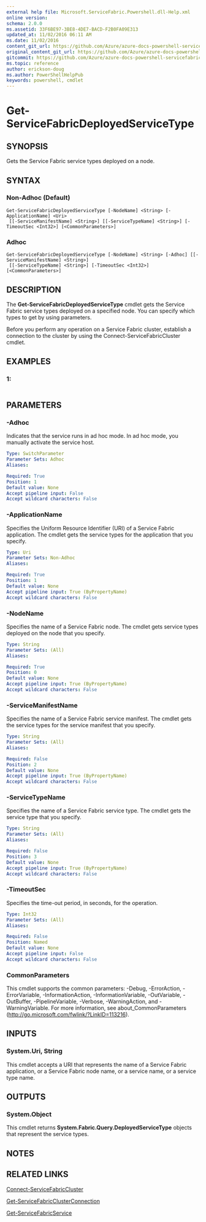 ```yaml
---
external help file: Microsoft.ServiceFabric.Powershell.dll-Help.xml
online version:
schema: 2.0.0
ms.assetid: 33F6BE97-3BE8-4DE7-BACD-F2B0FA09E313
updated_at: 11/02/2016 06:11 AM
ms.date: 11/02/2016
content_git_url: https://github.com/Azure/azure-docs-powershell-servicefabric/blob/master/Service-Fabric-cmdlets/ServiceFabric/vlatest/Get-ServiceFabricDeployedServiceType.md
original_content_git_url: https://github.com/Azure/azure-docs-powershell-servicefabric/blob/master/Service-Fabric-cmdlets/ServiceFabric/vlatest/Get-ServiceFabricDeployedServiceType.md
gitcommit: https://github.com/Azure/azure-docs-powershell-servicefabric/blob/945bc222fc1036fec4385fa64462f3b4fa439079
ms.topic: reference
author: erickson-doug
ms.author: PowerShellHelpPub
keywords: powershell, cmdlet
---
```


# Get-ServiceFabricDeployedServiceType

## SYNOPSIS
Gets the Service Fabric service types deployed on a node.

## SYNTAX

### Non-Adhoc (Default)
```
Get-ServiceFabricDeployedServiceType [-NodeName] <String> [-ApplicationName] <Uri>
 [[-ServiceManifestName] <String>] [[-ServiceTypeName] <String>] [-TimeoutSec <Int32>] [<CommonParameters>]
```

### Adhoc
```
Get-ServiceFabricDeployedServiceType [-NodeName] <String> [-Adhoc] [[-ServiceManifestName] <String>]
 [[-ServiceTypeName] <String>] [-TimeoutSec <Int32>] [<CommonParameters>]
```

## DESCRIPTION
The **Get-ServiceFabricDeployedServiceType** cmdlet gets the Service Fabric service types deployed on a specified node.
You can specify which types to get by using parameters.

Before you perform any operation on a Service Fabric cluster, establish a connection to the cluster by using the Connect-ServiceFabricCluster cmdlet.

## EXAMPLES

### 1:
```

```

## PARAMETERS

### -Adhoc
Indicates that the service runs in ad hoc mode.
In ad hoc mode, you manually activate the service host.

```yaml
Type: SwitchParameter
Parameter Sets: Adhoc
Aliases: 

Required: True
Position: 1
Default value: None
Accept pipeline input: False
Accept wildcard characters: False
```

### -ApplicationName
Specifies the Uniform Resource Identifier (URI) of a Service Fabric application.
The cmdlet gets the service types for the application that you specify.

```yaml
Type: Uri
Parameter Sets: Non-Adhoc
Aliases: 

Required: True
Position: 1
Default value: None
Accept pipeline input: True (ByPropertyName)
Accept wildcard characters: False
```

### -NodeName
Specifies the name of a Service Fabric node.
The cmdlet gets service types deployed on the node that you specify.

```yaml
Type: String
Parameter Sets: (All)
Aliases: 

Required: True
Position: 0
Default value: None
Accept pipeline input: True (ByPropertyName)
Accept wildcard characters: False
```

### -ServiceManifestName
Specifies the name of a Service Fabric service manifest.
The cmdlet gets the service types for the service manifest that you specify.

```yaml
Type: String
Parameter Sets: (All)
Aliases: 

Required: False
Position: 2
Default value: None
Accept pipeline input: True (ByPropertyName)
Accept wildcard characters: False
```

### -ServiceTypeName
Specifies the name of a Service Fabric service type.
The cmdlet gets the service type that you specify.

```yaml
Type: String
Parameter Sets: (All)
Aliases: 

Required: False
Position: 3
Default value: None
Accept pipeline input: True (ByPropertyName)
Accept wildcard characters: False
```

### -TimeoutSec
Specifies the time-out period, in seconds, for the operation.

```yaml
Type: Int32
Parameter Sets: (All)
Aliases: 

Required: False
Position: Named
Default value: None
Accept pipeline input: False
Accept wildcard characters: False
```

### CommonParameters
This cmdlet supports the common parameters: -Debug, -ErrorAction, -ErrorVariable, -InformationAction, -InformationVariable, -OutVariable, -OutBuffer, -PipelineVariable, -Verbose, -WarningAction, and -WarningVariable. For more information, see about_CommonParameters (http://go.microsoft.com/fwlink/?LinkID=113216).

## INPUTS

### System.Uri, String
This cmdlet accepts a URI that represents the name of a Service Fabric application, or a Service Fabric node name, or a service name, or a service type name.

## OUTPUTS

### System.Object
This cmdlet returns **System.Fabric.Query.DeployedServiceType** objects that represent the service types.

## NOTES

## RELATED LINKS

[Connect-ServiceFabricCluster](./Connect-ServiceFabricCluster.md)

[Get-ServiceFabricClusterConnection](./Get-ServiceFabricClusterConnection.md)

[Get-ServiceFabricService](./Get-ServiceFabricService.md)


